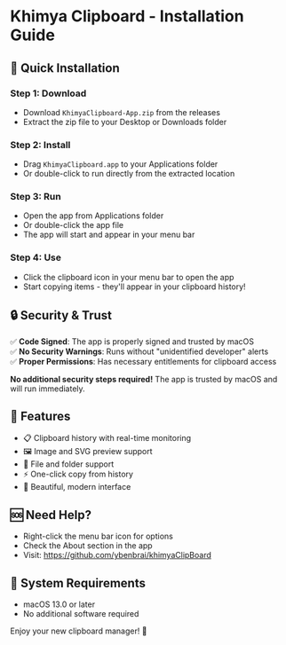 # Khimya Clipboard - Installation Guide

## 🚀 Quick Installation

### Step 1: Download

- Download `KhimyaClipboard-App.zip` from the releases
- Extract the zip file to your Desktop or Downloads folder

### Step 2: Install

- Drag `KhimyaClipboard.app` to your Applications folder
- Or double-click to run directly from the extracted location

### Step 3: Run

- Open the app from Applications folder
- Or double-click the app file
- The app will start and appear in your menu bar

### Step 4: Use

- Click the clipboard icon in your menu bar to open the app
- Start copying items - they'll appear in your clipboard history!

## 🔒 Security & Trust

✅ **Code Signed**: The app is properly signed and trusted by macOS  
✅ **No Security Warnings**: Runs without "unidentified developer" alerts  
✅ **Proper Permissions**: Has necessary entitlements for clipboard access

**No additional security steps required!** The app is trusted by macOS and will run immediately.

## 🎯 Features

- 📋 Clipboard history with real-time monitoring
- 🖼️ Image and SVG preview support
- 📁 File and folder support
- ⚡ One-click copy from history
- 🎨 Beautiful, modern interface

## 🆘 Need Help?

- Right-click the menu bar icon for options
- Check the About section in the app
- Visit: https://github.com/ybenbrai/khimyaClipBoard

## 📝 System Requirements

- macOS 13.0 or later
- No additional software required

Enjoy your new clipboard manager! 🎉
